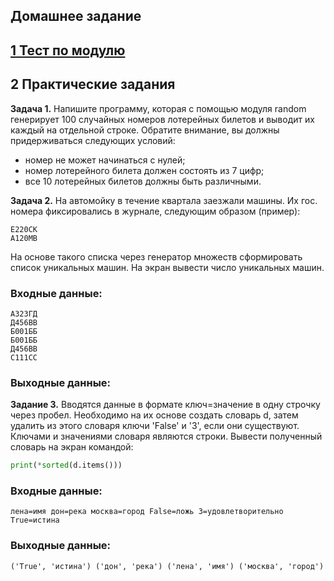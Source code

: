 ## Домашнее задание

## [1 Тест по модулю](https://forms.gle/DHHQsfkzSQ4AiSVy9)


## 2 Практические задания

__Задача 1.__ Напишите программу, которая с помощью модуля random генерирует 100 случайных номеров лотерейных билетов и выводит их каждый на отдельной строке. Обратите внимание, вы должны придерживаться следующих условий:
* номер не может начинаться с нулей;
*	номер лотерейного билета должен состоять из 7 цифр;
*	все 10 лотерейных билетов должны быть различными.

__Задача 2.__ На автомойку в течение квартала заезжали машины. Их гос. номера фиксировались в журнале, следующим образом (пример):

```
Е220СК
А120МВ
```
На основе такого списка через генератор множеств сформировать список уникальных машин. На экран вывести число уникальных машин.

### Входные данные:
```
А323ГД
Д456ВВ
Б001ББ
Б001ББ
Д456ВВ
С111СС
```

### Выходные данные:

__Задание 3.__ Вводятся данные в формате ключ=значение в одну строчку через пробел. Необходимо на их основе создать словарь d, затем удалить из этого словаря ключи 'False' и '3', если они существуют. Ключами и значениями словаря являются строки. Вывести полученный словарь на экран командой:

```python
print(*sorted(d.items()))
```

### Входные данные:
```
лена=имя дон=река москва=город False=ложь 3=удовлетворительно True=истина
```
### Выходные данные:
```
('True', 'истина') ('дон', 'река') ('лена', 'имя') ('москва', 'город')
```
